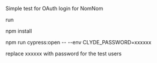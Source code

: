 
Simple test for OAuth login for NomNom

run

npm install

npm run cypress:open -- --env CLYDE_PASSWORD=xxxxxx

replace xxxxxx with password for the test users